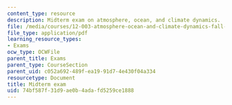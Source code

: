 ```yaml
---
content_type: resource
description: Midterm exam on atmosphere, ocean, and climate dynamics.
file: /media/courses/12-003-atmosphere-ocean-and-climate-dynamics-fall-2008/74bf587f31d9ae0b4adafd5259ce1888_midterm.pdf
file_type: application/pdf
learning_resource_types:
- Exams
ocw_type: OCWFile
parent_title: Exams
parent_type: CourseSection
parent_uid: c052a692-489f-ea19-91d7-4e430f04a334
resourcetype: Document
title: Midterm exam
uid: 74bf587f-31d9-ae0b-4ada-fd5259ce1888
---
```

